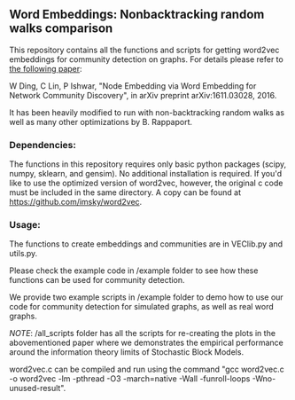 ## Word Embeddings: Nonbacktracking random walks comparison 

This repository contains all the functions and scripts for getting word2vec embeddings for community detection on graphs. For details please refer to [the following paper](https://arxiv.org/abs/1611.03028):

W Ding, C Lin, P Ishwar, "Node Embedding via Word Embedding for Network Community Discovery", in arXiv preprint arXiv:1611.03028, 2016. 

It has been heavily modified to run with non-backtracking random walks as well as many other optimizations by B. Rappaport.

### Dependencies:

The functions in this repository requires only basic python packages (scipy, numpy, sklearn, and gensim). No additional installation is required. If you'd like to use the optimized version of word2vec, however, the original c code must be included in the same directory. A copy can be found at https://github.com/imsky/word2vec.

### Usage:

The functions to create embeddings and communities are in VEClib.py and utils.py. 

Please check the example code in /example folder to see how these functions can be used for community detection. 

We provide two example scripts in /example folder to demo how to use our code for community detection for simulated graphs, as well as real word graphs. 

*NOTE*: /all_scripts folder has all the scripts for re-creating the plots in the abovementioned paper where we demonstrates the empirical performance around the information theory limits of Stochastic Block Models. 

word2vec.c can be compiled and run using the command "gcc word2vec.c -o word2vec -lm -pthread -O3 -march=native -Wall -funroll-loops -Wno-unused-result".
